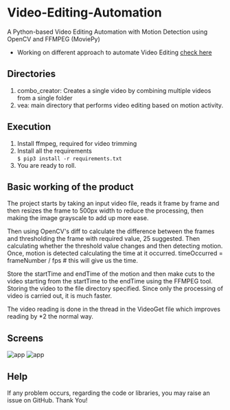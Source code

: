 # Video-Editing-Automation
A Python-based Video Editing Automation with Motion Detection using OpenCV and FFMPEG (MoviePy)

- Working on different approach to automate Video Editing [check here](https://github.com/AP-Atul/Torpido)

## Directories
1. combo_creator: Creates a single video by combining multiple videos from a single folder
2. vea: main directory that performs video editing based on motion activity.

## Execution
1. Install ffmpeg, required for video trimming
2. Install all the requirements  
``` $ pip3 install -r requirements.txt ```
3. You are ready to roll.

## Basic working of the product
The project starts by taking an input video file, reads it frame by frame and then resizes the frame to 500px width to reduce the processing, then making the image grayscale to add up more ease. 

Then using OpenCV's diff to calculate the difference between the frames and thresholding the frame with required value, 25 suggested. Then calculating whether the threshold value changes and then detecting motion. Once, motion is detected calculating the time at it occurred.
    timeOccurred = frameNumber / fps # this will give us the time.

Store the startTime and endTime of the motion and then make cuts to the video starting from the startTime to the endTime using the FFMPEG tool.
Storing the video to the file directory specified. Since only the processing of video is carried out, it is much faster.

The video reading is done in the thread in the VideoGet file which improves reading by *2 the normal way.

## Screens

![app](https://raw.githubusercontent.com/AP-Atul/Video-Editing-Automation/master/screens/appworking.png "App UI")
![app](https://github.com/AP-Atul/Video-Editing-Automation/blob/master/screens/workingallframes.png?raw=true "App Real-time Working")

## Help
If any problem occurs, regarding the code or libraries, you may raise an issue on GitHub. Thank You!
